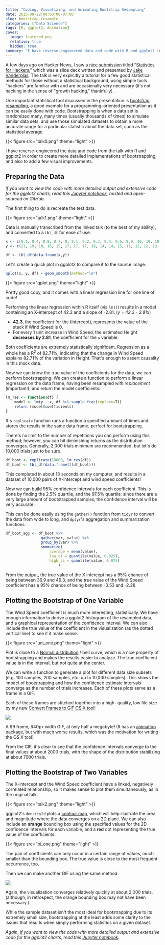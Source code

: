 ```yaml
---
title: "Coding, Visualizing, and Animating Bootstrap Resampling"
date: 2015-09-22T08:00:00-07:00
slug: bootstrap-resample
categories: ["Data Science"]
tags: [R, ggplot2, Animation]
cover:
  image: featured.png
  relative: true
  hidden: true
summary: "I have reverse-engineered data and code with R and ggplot2 in order to create detailed implementations of bootstrapping, and also to add a few visual improvements."
---
```


A few days ago on Hacker News, I saw a [nice submission](https://news.ycombinator.com/item?id=10244950) titled "[Statistics for Hackers](https://speakerdeck.com/jakevdp/statistics-for-hackers)," which was a slide deck written and presented by [Jake Vanderplas](https://twitter.com/jakevdp). The talk is very explicitly a tutorial for a few good statistical methods for those without a statistical background, using simple tools "hackers" are familiar with and are occasionally very necessary (it's not hacking in the sense of "growth hacking," thankfully).

One important statistical tool discussed in the presentation is [bootstrap resampling](https://en.wikipedia.org/wiki/Bootstrapping_%28statistics%29), a good example for a programming-oriented presentation as it can be easily done with code. Bootstrapping is when a data set is randomized many, many times (usually thousands of times) to simulate similar data sets, and use those simulated datasets to obtain a more accurate range for a particular statistic about the data set, such as the statistical average.

{{< figure src="talk0.png" theme="light" >}}

I have reverse-engineered the data and code from the talk with R and ggplot2 in order to create more detailed implementations of bootstrapping, and also to add a few visual improvements.

## Preparing the Data

_If you want to view the code with more detailed output and extensive code for the ggplot2 charts, read this [Jupyter notebook](https://github.com/minimaxir/bootstrap-resample-notebook/blob/master/bootstrap_resample_notebook.ipynb), hosted and open-sourced on GitHub._

The first thing to do is recreate the test data.

{{< figure src="talk1.png" theme="light" >}}

Data is manually transcribed from the linked talk (to the best of my ability), and converted to a `tbl_df` for ease of use.

```R
x <- c(8.1, 8.4, 8.8, 8.7, 9, 9.1, 9.2, 9.3, 9.4, 9.6, 9.9, 10, 10, 10.5, 10.6, 10.6, 11.2, 11.8, 12.6)
y <- c(21, 19, 18, 16, 15, 17, 17, 17, 19, 14, 14, 15, 11, 12, 12, 13, 10, 8, 9)

df <- tbl_df(data.frame(x,y))
```

Let's create a quick plot in ggplot2 to compare it to the source image:

```R
qplot(x, y, df) + geom_smooth(method="lm")
```

{{< figure src="qplot.png" theme="light" >}}

Pretty good copy, and it comes with a linear regression line for one line of code!

Performing the linear regression within R itself (via `lm()`) results in a model containing an X-intercept of 42.3 and a slope of -2.81. (_y = 42.3 - 2.81x_)

- **42.3**, the coefficient for the (Intercept), represents the value of the stack if Wind Speed is 0.
- For every 1 unit increase in Wind Speed, the estimated Height **decreases by 2.81**, the coefficient for the `x` variable.

Both coefficients are extremely statistically significant. Regression as a whole has a R<sup>2</sup> of 82.71%; indicating that the change in Wind Speed explains 82.71% of the variation in Height. That's enough to assert causality in this mock data.

Now we can know the true value of the coefficients for the data, we can perform bootstrapping. We can create a function to perform a linear regression on the data frame, having been resampled _with replacement_ (important!), and return the model coefficients:

```R
lm_res <- function(df) {
    model <- lm(y ~ x, df %>% sample_frac(replace=T))
    return (model$coefficients)
}
```

R's `replicate` function runs a function a specified amount of times and stores the results in the same data frame; perfect for bootstrapping.

There's no limit to the number of repetitions you can perform using this method; however, you can hit diminishing returns as the distribution converges. Generally, 2,000 trials minimum are recommended, but let's do 10,000 trials just to be sure.

```R
df_boot <- replicate(10000, lm_res(df))
df_boot <- tbl_df(data.frame(t(df_boot)))
```

This completed in about 13 seconds on my computer, and results in a dataset of 10,000 pairs of X-intercept and wind speed coefficients!

Now we can build 95% confidence intervals for each coefficient. This is done by finding the 2.5% quartile, and the 97.5% quartile; since there are a very large amount of bootstrapped samples, the confidence interval will be very accurate.

This can be done easily using the `gather()` function from `tidyr` to convert the data from wide to long, and `dplyr`'s aggregation and summarization functions.

```R
df_boot_agg <- df_boot %>%
                gather(var, value) %>%
                group_by(var) %>%
                summarize(
                    average = mean(value),
                    low_ci = quantile(value, 0.025),
                    high_ci = quantile(value, 0.975)
                        )
```

From the output, the true value of the X intercept has a 95% chance of being between 36.9 and 49.3, and the true value of the Wind Speed coefficient has a 95% chance of being between -3.53 and -2.28.

## Plotting the Bootstrap of One Variable

The Wind Speed coefficient is much more interesting, statistically. We have enough information to derive a ggplot2 histogram of the resampled data, and a graphical representation of the confidence interval. We can also include the true value of the coefficient in the visualization (as the dotted vertical line) to see if it make sense.

{{< figure src="uni_one.png" theme="light" >}}

Plot is close to a [Normal distribution](https://en.wikipedia.org/wiki/Normal_distribution) / bell curve, which is a nice property of bootstrapping and makes the results easier to analyze. The true coefficient value is in the interval, but not quite at the center.

We can write a function to generate a plot for different data size subsets (e.g. 100 samples, 200 samples, etc. up to 10,000 samples). This shows the impact of bootstrapping and how the confidence estimate intervals converge as the number of trials increases. Each of these plots serve as a frame in a GIF.

Each of these frames are stitched together into a high- quality, low file size by my new [Convert Frames to GIF OS X tool](https://github.com/minimaxir/frames-to-gif-osx)!

![](/gifs/uni_frames.gif)

A 99 frame, 640px width GIF, at only half a megabyte! (R has an [animation package](https://cran.r-project.org/web/packages/animation/index.html), but with much worse results, which was the motivation for writing the OS X tool)

From the GIF, it's clear to see that the confidence intervals converge to the final values at about 2000 trials, with the shape of the distribution stabilizing at about 7000 trials.

## Plotting the Bootstrap of Two Variables

The X-intercept and the Wind Speed coefficient have a linked, negatively correlated relationship, so it makes sense to plot them simultaneously, as in the original talk.

{{< figure src="talk2.png" theme="light" >}}

ggplot2's `density2d` plots a [contour map](https://en.wikipedia.org/wiki/Contour_line), which will help illustrate the area and magnitude where the data converges on a 2D plane. We can also include an **orange** bounding box using the specified values for the 2D confidence intervals for each variable, and a **red** dot representing the true value of the coefficients.

{{< figure src="bi_one.png" theme="light" >}}

The pair of coefficients can only occur in a certain range of values, much smaller than the bounding box. The true value is close to the most frequent occurrence, too.

Then we can make another GIF using the same method:

![](/gifs/bi_frames.gif)

Again, the visualization converges relatively quickly at about 2,000 trials. (although, in retrospect, the orange bounding box may not have been necessary.)

While the sample dataset isn't the most ideal for bootstrapping due to its extremely small size, bootstrapping at the least adds some clarity to the issues that results when simply performing statistics on a given dataset.

_Again, if you want to view the code with more detailed output and extensive code for the ggplot2 charts, read this [Jupyter notebook](https://github.com/minimaxir/bootstrap-resample-notebook/blob/master/bootstrap_resample_notebook.ipynb)._

